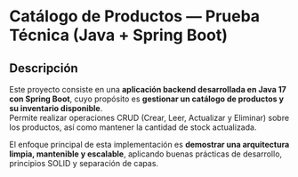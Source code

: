 # Catálogo de Productos — Prueba Técnica (Java + Spring Boot)

## Descripción 
Este proyecto consiste en una **aplicación backend desarrollada en Java 17 con Spring Boot**, cuyo propósito es **gestionar un catálogo de productos y su inventario disponible**.  
Permite realizar operaciones CRUD (Crear, Leer, Actualizar y Eliminar) sobre los productos, así como mantener la cantidad de stock actualizada.

El enfoque principal de esta implementación es **demostrar una arquitectura limpia, mantenible y escalable**, aplicando buenas prácticas de desarrollo, principios SOLID y separación de capas.
